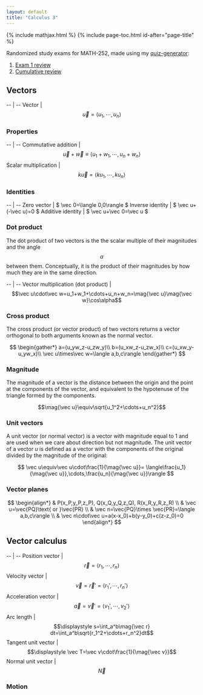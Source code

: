 ```yaml
---
layout: default
title: "Calculus 3"
---
```


{% include mathjax.html %}
{% include page-toc.html id-after="page-title" %}

<script>
$$
\DeclareMathOperator{\arccsc}{arccsc}
\DeclareMathOperator{\arcsec}{arcsec}
\DeclareMathOperator{\arccot}{arccot}
\DeclareMathOperator{\sech}{sech}
\DeclareMathOperator{\csch}{csch}
\DeclareMathOperator{\arcsinh}{arcsinh}
\DeclareMathOperator{\arccosh}{arccosh}
\DeclareMathOperator{\arctanh}{arctanh}
\DeclareMathOperator{\arccsch}{arccsch}
\DeclareMathOperator{\arcsech}{arcsech}
\DeclareMathOperator{\arccoth}{arccoth}
\newcommand{\mag}[1]{\lVert#1\rVert}
$$
</script>

Randomized study exams for MATH-252, made using my [quiz-generator](github.com://SweedJesus/quiz-generator):

1. [Exam 1 review](exam01-review.pdf)
1. [Cumulative review](cumulative-review.pdf)

## Vectors

-- | --
Vector | $$\vec u=\langle u_1,\cdots,u_n\rangle$$

### Properties

-- | --
Commutative addition | $$\vec u+\vec w\equiv\langle u_1+w_1,\cdots,u_n+w_n\rangle$$
Scalar multiplication | $$k\vec u=\langle ku_1,\cdots,ku_n\rangle$$

### Identities

-- | --
Zero vector | $ \vec 0=\langle 0,0\rangle $
Inverse identity | $ \vec u+(-\vec u)=0 $
Additive identity | $ \vec u+\vec 0=\vec u $

### Dot product

The dot product of two vectors is the the scalar multiple of their magnitudes
and the angle $$\alpha$$ between them. Conceptually, it is the product of their
magnitudes by how much they are in the same direction.

-- | --
Vector multiplication (dot product) | $$\vec u\cdot\vec w=u_1+w_1+\cdots+u_n+w_n=\mag{\vec u}\mag{\vec w}\cos\alpha$$

### Cross product

The cross product (or vector product) of two vectors returns a vector
orthogonal to both arguments known as the normal vector.

$$
\begin{gather*}
a=(u_yw_z-u_zw_y)\\
b=(u_xw_z-u_zw_x)\\
c=(u_xw_y-u_yw_x)\\
\vec u\times\vec w=\langle a,b,c\rangle
\end{gather*}
$$

### Magnitude

The magnitude of a vector is the distance between the origin and the point at
the components of the vector, and equivalent to the hypotenuse of the triangle
formed by the components.

$$\mag{\vec u}\equiv\sqrt{u_1^2+\cdots+u_n^2}$$

### Unit vectors

A unit vector (or normal vector) is a vector with magnitude equal to 1 and are
used when we care about direction but not magnitude. The unit vector of a
vector *u* is defined as a vector with the components of the original divided
by the magnitude of the original:

$$
\vec u\equiv\vec u\cdot\frac{1}{\mag{\vec u}}=
\langle\frac{u_1}{\mag{\vec u}},\cdots,\frac{u_n}{\mag{\vec u}}\rangle
$$

### Vector planes

$$
\begin{align*}
& P(x_P,y_P,z_P), Q(x_Q,y_Q,z_Q), R(x_R,y_R,z_R) \\
& \vec u=\vec{PQ}\text{ or }\vec{PR} \\
& \vec n=\vec{PQ}\times \vec{PR}=\langle a,b,c\rangle \\
& \vec n\cdot\vec u=a(x-x_0)+b(y-y_0)+c(z-z_0)=0
\end{align*}
$$

## Vector calculus

-- | --
Position vector | $$\displaystyle\vec r=\langle r_1,\cdots,r_n\rangle$$
Velocity vector | $$\displaystyle\vec v=\vec r'=\langle r_1',\cdots,r_n'\rangle$$
Acceleration vector | $$\displaystyle\vec a=\vec v'=\langle v_1',\cdots,v_2'\rangle$$
Arc length | $$\displaystyle s=\int_a^b\mag{\vec r} dt=\int_a^b\sqrt{r_1^2+\cdots+r_n^2}dt$$
Tangent unit vector | $$\displaystyle \vec T=\vec v\cdot\frac{1}{\mag{\vec v}}$$
Normal unit vector | $$\vec N$$

### Motion

